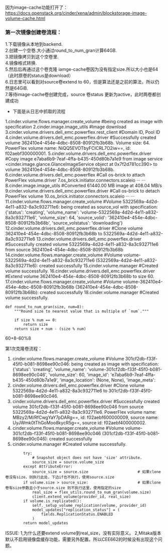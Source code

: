 因为image-cache功能打开了：
<https://docs.openstack.org/cinder/xena/admin/blockstorage-image-volume-cache.html>

### 第一次镜像创建卷流程：
1.下载镜像从本地到backend.  
2.创建一个空卷.大小通过round_to_num_gran计算64GB.  
3.把镜像拷贝到这个空卷里.  
4.镜像格式转换.  
5.然后后再通过这个卷克隆 iamge-cache卷因为没有指定size.所以大小也是64（此时原卷的status是download）  
6.日志里可以看到对source卷extend to 60，但是算法还是之前的算法，所以仍然是64GiB.  
7.等待image-cache卷创建完成，source 卷status 更新为active，此时两卷都创建成功  

* 下面是从日志中抓取的流程

1.cinder.volume.flows.manager.create_volume                 #being created as image with specification
2.cinder.image.image_utils                                                 #Image download
3.cinder.volume.drivers.dell_emc.powerflex.rest_client      #Domain ID, Pool ID
4.cinder.volume.drivers.dell_emc.powerflex.driver            #Successfully created volume 362410e4-454e-4dbc-8508-80912fb3b68b. Volume size: 64. PowerFlex volume name: NiQQ5EVOTbyFCICRL7O2iw==, id: f02aebf300000001.
5.cinder.volume.drivers.dell_emc.powerflex.driver            #Copy image e7aba6b9-7eaf-4ffa-b435-450d80b7a1e9 from image service <cinder.image.glance.GlanceImageService object at 0x7f2d781cc390> to volume 362410e4-454e-4dbc-8508-80912fb3b68b.
6.cinder.volume.drivers.dell_emc.powerflex                     #Call os-brick to attach PowerFlex volume.driver
7.os_brick.initiator.connectors.scaleio                              ··· ···
8.cinder.image.image_utils                                                #Converted 61440.00 MB image at 408.04 MB/s
9.cinder.volume.drivers.dell_emc.powerflex.driver           #Call os-brick to detach PowerFlex volume
10.os_brick.initiator.connectors.scaleio         ··· ···
11.cinder.volume.flows.manager.create_volume                #Volume 5322569a-4d2d-4e11-a832-8a3c932711e6: being created as source_vol with specification: {'status': 'creating', 'volume_name': 'volume-5322569a-4d2d-4e11-a832-8a3c932711e6', 'volume_size': 64, 'source_volid': '362410e4-454e-4dbc-8508-80912fb3b68b', 'source_volstatus': 'downloading'}
12.cinder.volume.drivers.dell_emc.powerflex.driver          #Clone volume 362410e4-454e-4dbc-8508-80912fb3b68b to 5322569a-4d2d-4e11-a832-8a3c932711e6
13.cinder.volume.drivers.dell_emc.powerflex.driver          #Successfully created volume 5322569a-4d2d-4e11-a832-8a3c932711e6 from source 362410e4-454e-4dbc-8508-80912fb3b68b
14.cinder.volume.flows.manager.create_volume                #Volume volume-5322569a-4d2d-4e11-a832-8a3c932711e6 (5322569a-4d2d-4e11-a832-8a3c932711e6): created successfully
15.cinder.volume.manager                                                 #Created volume successfully.
16.cinder.volume.drivers.dell_emc.powerflex.driver           #Extend volume 362410e4-454e-4dbc-8508-80912fb3b68b to size 60.
17.cinder.volume.flows.manager.create_volume                #Volume volume-362410e4-454e-4dbc-8508-80912fb3b68b (362410e4-454e-4dbc-8508-80912fb3b68b): created successfully
18.cinder.volume.manager                                         #Created volume successfully.

```
def round_to_num_gran(size, num=8):
    """Round size to nearest value that is multiple of `num`."""

    if size % num == 0:
        return size
    return size + num - (size % num)
```
60+8-60%8

第1次克隆卷流程：
1. cinder.volume.flows.manager.create_volume                  #Volume 301cf2db-f33f-45f0-b081-8698ee90c046: being created as image with specification: {'status': 'creating', 'volume_name': 'volume-301cf2db-f33f-45f0-b081-8698ee90c046', 'volume_size': 60, 'image_id': 'e7aba6b9-7eaf-4ffa-b435-450d80b7a1e9', 'image_location': (None, None), 'image_meta':
2. cinder.volume.drivers.dell_emc.powerflex.driver            #Clone volume 5322569a-4d2d-4e11-a832-8a3c932711e6 to 301cf2db-f33f-45f0-b081-8698ee90c046.
3. cinder.volume.drivers.dell_emc.powerflex.driver            #Successfully created volume 301cf2db-f33f-45f0-b081-8698ee90c046 from source 5322569a-4d2d-4e11-a832-8a3c932711e6. PowerFlex volume name: MBzy2/M/RfCwgYaY7pDARg==, id: f02aebf600000009, source name: UyJWmk0tThGoMoo8kycR5g==, source id: f02aebf400000002.
4. cinder.volume.flows.manager.create_volume                  #Volume volume-301cf2db-f33f-45f0-b081-8698ee90c046 (301cf2db-f33f-45f0-b081-8698ee90c046): created successfully
5. cinder.volume.manager                                      #Created volume successfully.

```
        try:
            # Snapshot object does not have 'size' attribute.
            source_size = source.volume_size
        except AttributeError:
            source_size = source.size                      # 如果clone卷没有size，则执行此处，下边if也不执行，使用source.size
        if volume.size > source_size:                      # 如果clone卷有size参数且小于source.size 则不执行这里，使用指定的size
            real_size = flex_utils.round_to_num_gran(volume.size)
            client.extend_volume(provider_id, real_size)
        if volume.is_replicated():
            self._setup_volume_replication(volume, provider_id)
            model_updates["replication_status"] = (
                fields.ReplicationStatus.ENABLED
            )
        return model_updates

```

ISSUE:
1,为什么还要extend volume到real_size，没有实际意义。
2,Mitaka版本默认不启用镜像盘缓存功能，需要另外配置。所以CEE662的时候没有出现这个问题。